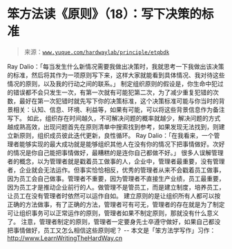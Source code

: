 # 笨方法读《原则》（18）：写下决策的标准

> 来源：[`www.yuque.com/hardwaylab/principle/etqbdk`](https://www.yuque.com/hardwaylab/principle/etqbdk)

<ne-p id="6a360bbde67789910a597de6bab59013_p_2" data-lake-id="6a360bbde67789910a597de6bab59013_p_2"><ne-text id="u3e565192" ne-bold="true">Ray Dalio：「每当发生什么新情况需要我做出决策时，我就思考一下我做出该决策的标准，然后将其作为一项原则写下来，这样大家就能看到具体情况、我对待这些情况的原则，以及我的行动之间的联系。」</ne-text></ne-p> <ne-p id="0508d45457f7fbe130a92f0a5253f336_p_4" data-lake-id="0508d45457f7fbe130a92f0a5253f336_p_4"><ne-text id="ueacb61d5">制定组织原则的假设是，你生命中犯过的错误都不会只发生一次，有第一次就有可能犯第二次，为了减少重复犯错的次数，最好在第一次犯错时就先写下你的决策标准，这个决策标准可能与你当时的背景相关：认知、信息、环境、利益等，如果有可能，可以将这些背景信息作为备注写下。</ne-text></ne-p> <ne-p id="c8987bfb3a2e5aa1a003aedf83cb2f87_p_6" data-lake-id="c8987bfb3a2e5aa1a003aedf83cb2f87_p_6"><ne-text id="u5295fad0">如此，组织存在时间越久，不可解决问题的概率就越少，解决问题的方式越成熟高效，出现问题首先在原则清单中搜索找到参考，如果发现无法找到，则建立新原则，组织成员彼此迭代更新，良性循环。</ne-text></ne-p> <ne-p id="d90f9c3310bc045806de5a4b0324c5fc_p_8" data-lake-id="d90f9c3310bc045806de5a4b0324c5fc_p_8"><ne-text id="u29765ac1" ne-bold="true">Ray Dalio：「在我看来，一个管理者能够实现的最大成功就是能够组织其他人在没有你的情况下把事情做好。次好的情况是你自己能把事情做好，最糟糕的是连你自己都做不好。」</ne-text></ne-p> <ne-p id="e33bd8821564ed30a5759b86ebf1f488_p_10" data-lake-id="e33bd8821564ed30a5759b86ebf1f488_p_10"><ne-text id="u10f00e0b">很多人误解管理者的概念，以为管理者就是戳着员工做事的人，企业中，管理者最重要，没有管理者，企业就会无法运作。但事实恰恰相反，优秀的管理者从来不会戳着员工做事，因为员工会自己做事。管理者不重要，因为管理者不直接生产业绩，员工最重要，因为员工才是推动企业前行的人。做管理不是管员工，而是建立制度，培养员工，让员工在没有管理者时依然可以运作自如。</ne-text></ne-p> <ne-p id="a7ab972605380b4934912bd7994ad275_p_12" data-lake-id="a7ab972605380b4934912bd7994ad275_p_12"><ne-text id="u0bedfc0b">建立原则的是让组织所有人都可以按正确的方法做事，有了正确的方法，管理者可有可无，管理者的存在就是为了制定可让组织事务可以正常运作的原则，管理者如果不制定原则，那就没有什么意义了。</ne-text></ne-p> <ne-p id="b2cec10eae322ff427b98ae4a84892ed_p_14" data-lake-id="b2cec10eae322ff427b98ae4a84892ed_p_14"><ne-text id="uc625512b">注意，管理者制定的原则，管理者一定要身先士卒遵守做好，如果自己都没把事情做好，员工又怎么相信这些原则呢？</ne-text></ne-p> <ne-p id="1fccf7ae33bc0cc4200c4f0454f0a45d_p_16" data-lake-id="1fccf7ae33bc0cc4200c4f0454f0a45d_p_16"><ne-text id="u2f3cd41d">--</ne-text></ne-p> <ne-p id="5483a3bf3ac7bcf2bedcd1892b609ac4_p_18" data-lake-id="5483a3bf3ac7bcf2bedcd1892b609ac4_p_18"><ne-text id="u082f0233">本文是「笨方法学写作」习作：</ne-text>[<ne-text id="u630e8e49">http://www.LearnWritingTheHardWay.cn</ne-text>](http://www.LearnWritingTheHardWay.cn)</ne-p>
